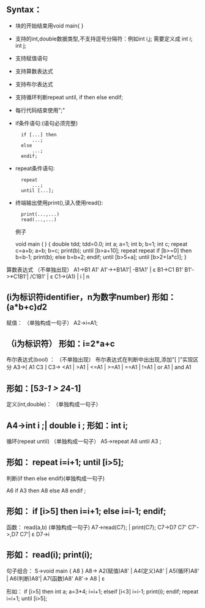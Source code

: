 ## Syntax：

* 块的开始结束用void main{ }

* 支持的int,double数据类型,不支持逗号分隔符：例如int i,j; 需要定义成 int i; int j;

* 支持赋值语句

* 支持算数表达式

* 支持布尔表达式

* 支持循环判断repeat until, if then else endif;

* 每行代码结束使用";"

* if条件语句:(语句必须完整)

		if [...] then
            ...;
        else
            ...;
        endif;

* repeat条件语句:

		repeat
            ...;
        until [...];

* 终端输出使用print(),读入使用read():

		print(...,...)
		read(...,...)

	例子

	void main ( ) {
        double tdd;
        tdd=0.0;
        int a; a=1;
        int b; b=1;
        int c;
        repeat
            c=a+b;
            a=b;
            b=c;
            print(b);
        until [b>a+10];
        repeat
            repeat
                if [b>=0] then
                    b=b-1;
                    print(b);
                else
                    b=b+2;
                endif;
            until [b>5+a];
        until [b>2+(a*c)];
    }


























算数表达式  （不单独出现）
A1->B1 A1'
A1'->+B1A1'| -B1A1' | ε
B1->C1 B1'
B1'->*C1B1'| /C1B1' | ε
C1->(A1) | i  | n

(i为标识符identifier，n为数字number)
形如：(a*b+c)*d*2
---------------------------------------------
赋值：	（单独构成一句子）
A2->i=A1;

（i为标识符）
形如：i=2*a+c
---------------------------------------------
布尔表达式(bool)	：  （不单独出现）
布尔表达式在判断中出出现,添加"[ ]"实现区分
A3->[ A1 C3 ]
C3-> <A1 | >A1 | <=A1 | >=A1 | ==A1 | !=A1 | or A1 | and A1


形如：[5*3-1 > 2*4-1]
---------------------------------------------

定义(int,double)：   （单独构成一句子）

A4->int i ;| double i ;
形如：int i;
---------------------------------------------

循环(repeat until)	（单独构成一句子）
A5->repeat A8 until A3 ;

形如：
repeat
	i=i+1;
until [i>5];
---------------------------------------------

判断(if then else endif)(单独构成一句子)

A6  if A3 then A8 else A8 endif ;

形如：
if [i>5] then
	i=i+1;
else
	i=i-1;
endif;
---------------------------------------------
函数： read(a,b)		(单独构成一句子)
A7->read(C7); | print(C7);
C7->D7 C7'
C7'->,D7 C7'| ε
D7->i

形如：
read(i);
print(i);
---------------------------------------------
句子组合：
S->void main { A8 }
A8-> A2(赋值)A8' | A4(定义)A8' |  A5(循环)A8' | A6(判断)A8'| A7(函数)A8'
A8'-> A8 | ε


形如：
if [i>5] then
	int a;
	a=3*4;
	i=i+1;
elseif [i<3]
	i=i-1;
	print(i);
endif;
repeat
	i=i+1;
until [i>5];